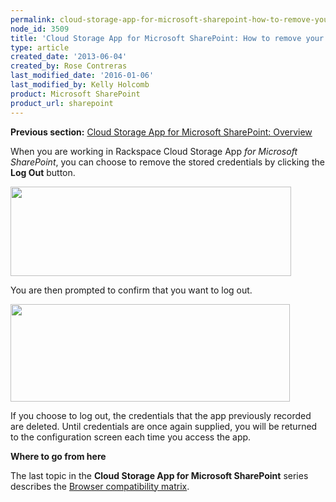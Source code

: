 ```yaml
---
permalink: cloud-storage-app-for-microsoft-sharepoint-how-to-remove-your-credentials-from-the-app/
node_id: 3509
title: 'Cloud Storage App for Microsoft SharePoint: How to remove your credentials from the app'
type: article
created_date: '2013-06-04'
created_by: Rose Contreras
last_modified_date: '2016-01-06'
last_modified_by: Kelly Holcomb
product: Microsoft SharePoint
product_url: sharepoint
---
```


**Previous section:** [Cloud Storage App for Microsoft SharePoint:
Overview](/how-to/cloud-storage-app-for-microsoft-sharepoint-overview)

When you are working in Rackspace Cloud Storage App *for Microsoft
SharePoint*, you can choose to remove the stored credentials by clicking
the **Log Out** button.

<img src="https://8026b2e3760e2433679c-fffceaebb8c6ee053c935e8915a3fbe7.ssl.cf2.rackcdn.com/field/image/Fig%20--%20Logout%20Button.jpg" width="449" height="143" />

You are then prompted to confirm that you want to log out.

<img src="https://8026b2e3760e2433679c-fffceaebb8c6ee053c935e8915a3fbe7.ssl.cf2.rackcdn.com/field/image/Fig%20--%20Logout%20Chicken%20Box.jpg" width="447" height="156" />

If you choose to log out, the credentials that the app previously
recorded are deleted. Until credentials are once again supplied, you
will be returned to the configuration screen each time you access the
app.

**Where to go from here**

The last topic in the **Cloud Storage App for Microsoft SharePoint**
series describes the [Browser compatibility
matrix](/how-to/cloud-storage-app-for-microsoft-sharepoint-browser-compatibility-matrix).
